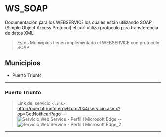 # WS_SOAP
Documentación para los WEBSERVICE  los cuales están utilizando SOAP (Simple Object Access Protocol) el cual utiliza protocolo para transferencia de datos XML
>  Estos Municipios tienen implementado el WEBSERVICE con protocolo SOAP 

## Municipios
- Puerto Triunfo
---

### Puerto Triunfo
> Link del servicio
> `<link>` : <http://puertotriunfo.erpv6.co:2044/servicio.asmx?op=GetNotificarPago>
--
> ![Servicio Web Service - Perfil 1 Microsoft Edge](https://user-images.githubusercontent.com/81387930/112647792-df32b880-8e16-11eb-9625-2439c3e2eb4e.jpg)
--
![Servicio Web Service - Perfil 1 Microsoft Edge_2](https://user-images.githubusercontent.com/81387930/112648534-a1825f80-8e17-11eb-9b39-93a67fa36079.jpg)

---
